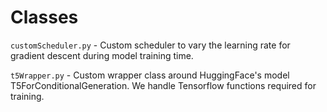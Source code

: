 <!-- #region -->
# Classes

`customScheduler.py` - Custom scheduler to vary the learning rate for gradient descent during model training time.

`t5Wrapper.py` - Custom wrapper class around HuggingFace's model T5ForConditionalGeneration. We handle Tensorflow functions required for training.

